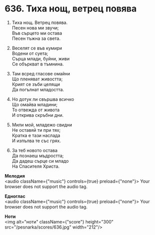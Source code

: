 # 636. Тиха нощ, ветрец повява

1. Тиха нощ. Ветрец повява.  
Песен нова ми звучи;  
Във сърцето ми остава  
Песен тъжна за света.  

2. Веселят се във кумири  
Водени от суета;  
Сърца млади, буйни, живи  
Се объркват в тъмнина.  

3. Там всред гласове омайни  
Що пленяват живостта;  
Крият се зъби целящи  
Да погълнат младостта.  

4. Но дотук ли свършва всичко  
Що омайва младини;  
То отвежда от живота  
И открива скръбни дни.  

5. Мили мой, младежо свидни  
Не оставяй ти при тях;  
Кратка е тази наслада  
И изпълва те със грях.  

6. За теб новото остава  
Да познаеш мъдростта;  
Да дадеш сърце си младо  
На Спасителя Христа.

**Мелодия**  
<audio className={"music"} controls={true} preload={"none"}>
    <source src="/pesnarka/mp3/636.mp3" type="audio/mpeg"/>
    Your browser does not support the audio tag.
</audio>

**Едноглас**  
<audio className={"music"} controls={true} preload={"none"}>
    <source src="/pesnarka/transp/636.mp3" type="audio/mpeg"/>
    Your browser does not support the audio tag.
</audio>

**Ноти**  
<img alt="ноти" className={"score"} height="300" src="/pesnarka/scores/636.jpg" width="212"/>
